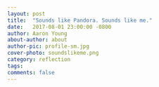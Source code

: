 ```yaml
---
layout: post
title:  "Sounds like Pandora. Sounds like me."
date:   2017-08-01 23:00:00 -0800
author: Aaron Young
about-author: about
author-pic: profile-sm.jpg
cover-photo: soundslikeme.png
category: reflection
tags:
comments: false
---
```

